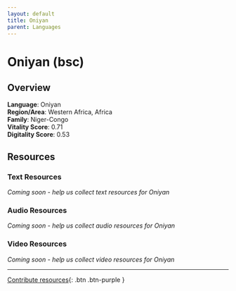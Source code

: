 ```yaml
---
layout: default
title: Oniyan
parent: Languages
---
```


# Oniyan (bsc)

## Overview

**Language**: Oniyan  
**Region/Area**: Western Africa, Africa  
**Family**: Niger-Congo  
**Vitality Score**: 0.71  
**Digitality Score**: 0.53  

## Resources

### Text Resources
*Coming soon - help us collect text resources for Oniyan*

### Audio Resources
*Coming soon - help us collect audio resources for Oniyan*

### Video Resources
*Coming soon - help us collect video resources for Oniyan*

---

[Contribute resources](https://fairtrain.github.io/){: .btn .btn-purple }
